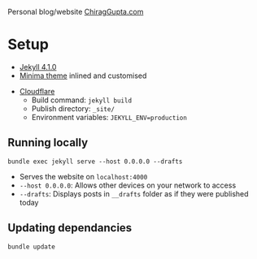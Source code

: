 Personal blog/website [ChiragGupta.com](https://ChiragGupta.com)

# Setup

- [Jekyll 4.1.0](https://jekyllrb.com/)
- [Minima theme](https://github.com/jekyll/minima) inlined and customised
<!-- - [GoatCounter](https://chirag.goatcounter.com) -->
- [Cloudflare](https://dash.cloudflare.com/8770a1cfbb94ead2ebefa22465e69c07/pages/view/chiraggupta)
  - Build command: `jekyll build`
  - Publish directory: `_site/`
  - Environment variables: `JEKYLL_ENV=production`

## Running locally

`bundle exec jekyll serve --host 0.0.0.0 --drafts`

- Serves the website on `localhost:4000`
- `--host 0.0.0.0`: Allows other devices on your network to access
- `--drafts`: Displays posts in `__drafts` folder as if they were published today

## Updating dependancies

`bundle update`
